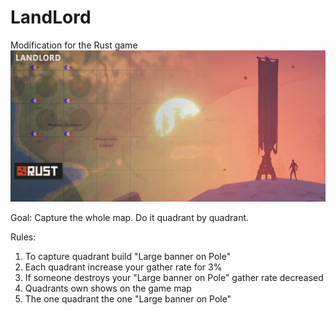 # LandLord
Modification for the Rust game
![alt text](https://github.com/bravoavo/LandLord/blob/main/rust-landlord.png?raw=true)

Goal:
Capture the whole map. Do it quadrant by quadrant.

Rules:
1. To capture quadrant build "Large banner on Pole"
2. Each quadrant increase your gather rate for 3%
3. If someone destroys your "Large banner on Pole" gather rate decreased
4. Quadrants own shows on the game map
5. The one quadrant the one "Large banner on Pole"



